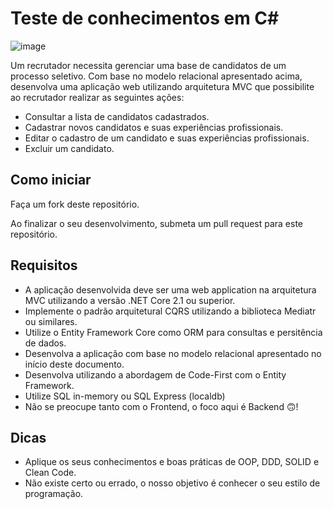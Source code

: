 # Teste de conhecimentos em C#

![image](https://user-images.githubusercontent.com/86086134/145579986-b4209bed-caeb-4633-ac61-4c3f5e46d33b.png)

Um recrutador necessita gerenciar uma base de candidatos de um processo seletivo. Com base no modelo relacional apresentado acima, desenvolva uma aplicação web utilizando arquitetura MVC que possibilite ao recrutador realizar as seguintes ações:

- Consultar a lista de candidatos cadastrados.
- Cadastrar novos candidatos e suas experiências profissionais.
- Editar o cadastro de um candidato e suas experiências profissionais.
- Excluir um candidato.

## Como iniciar
Faça um fork deste repositório.

Ao finalizar o seu desenvolvimento, submeta um pull request para este repositório.

## Requisitos
- A aplicação desenvolvida deve ser uma web application na arquitetura MVC utilizando a versão .NET Core 2.1 ou superior.
- Implemente o padrão arquitetural CQRS utilizando a biblioteca Mediatr ou similares.
- Utilize o Entity Framework Core como ORM para consultas e persitência de dados.
- Desenvolva a aplicação com base no modelo relacional apresentado no início deste documento.
- Desenvolva utilizando a abordagem de Code-First com o Entity Framework.
- Utilize SQL in-memory ou SQL Express (localdb)
- Não se preocupe tanto com o Frontend, o foco aqui é Backend :upside_down_face:!

## Dicas
- Aplique os seus conhecimentos e boas práticas de OOP, DDD, SOLID e Clean Code.
- Não existe certo ou errado, o nosso objetivo é conhecer o seu estilo de programação.
